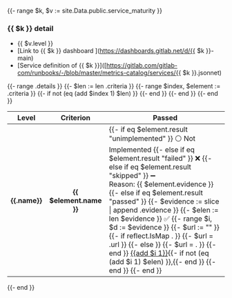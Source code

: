 {{- range $k, $v := site.Data.public.service_maturity }}

### {{ $k }} detail

- {{ $v.level }}
- [Link to {{ $k }} dashboard ](https://dashboards.gitlab.net/d/{{ $k }}-main)
- [Service definition of {{ $k }}]([https://gitlab.com/gitlab-com/runbooks/-/blob/master/metrics-catalog/services/{{ $k }}.jsonnet)

<table>
    <thead>
        <tr>
            <th>Level</th>
            <th>Criterion</th>
            <th>Passed</th>
        </tr>
    </thead>
    <tbody>
        {{- range .details }}
        <tr>
        {{- $len := len .criteria }}
        <th rowspan="{{ $len }}">{{.name}}</th>
        {{- range $index, $element := .criteria }}
        <th>{{ $element.name }}</th>
        <td>
            {{- if eq $element.result "unimplemented" }}
            ⚪ Not Implemented
            {{- else if eq $element.result "failed" }}
            ❌
            {{- else if eq $element.result "skipped" }}
            ➖<br>Reason: {{ $element.evidence }}
            {{- else if eq $element.result "passed" }}
            {{- $evidence := slice | append .evidence }}
            {{- $elen := len $evidence }}
            ✅ {{- range $i, $d := $evidence }}
            {{- $url := "" }}
            {{- if reflect.IsMap . }}
                {{- $url = .url }}
            {{- else }}
                {{- $url = . }}
            {{- end }}
            <a href="{{urls.Parse $url}}">{{add $i 1}}</a>{{- if not (eq (add $i 1) $elen) }},{{- end }}
            {{- end }}
            {{- end }}
        </td>
        </tr>
        {{- if not (eq (add $index 1) $len) }}
        <tr>
        {{- end }}
        {{- end }}
        {{- end }}
    </tbody>
</table>
{{- end }}
